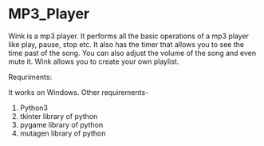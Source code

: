 # MP3_Player

Wink is a mp3 player. It performs all the basic operations of a mp3 player like play, pause, stop etc. It also has the timer that allows you to see the time past of the song. You can also adjust the volume of the song and even mute it. Wink allows you to create your own playlist.

Requriments:

It works on Windows. Other requirements-
  1. Python3
  2. tkinter library of python
  3. pygame library of python
  4. mutagen library of python
